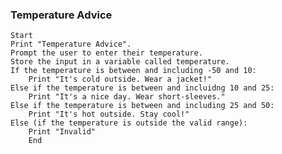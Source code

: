 ### Temperature Advice

    Start
    Print "Temperature Advice".
    Prompt the user to enter their temperature.
    Store the input in a variable called temperature.
    If the temperature is between and including -50 and 10:
        Print "It's cold outside. Wear a jacket!"
    Else if the temperature is between and incluidng 10 and 25:
        Print "It's a nice day. Wear short-sleeves."
    Else if the temperature is between and including 25 and 50:
        Print "It's hot outside. Stay cool!"
    Else (if the temperature is outside the valid range):
        Print "Invalid"
        End